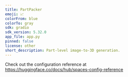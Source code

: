 ```yaml
---
title: PartPacker
emoji: 📈
colorFrom: blue
colorTo: gray
sdk: gradio
sdk_version: 5.32.0
app_file: app.py
pinned: false
license: other
short_description: Part-level image-to-3D generation.
---
```


Check out the configuration reference at https://huggingface.co/docs/hub/spaces-config-reference
